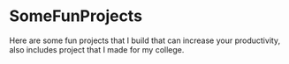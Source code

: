 # SomeFunProjects
Here are some fun projects that I build that can increase your productivity, also includes project that I made for my college.
